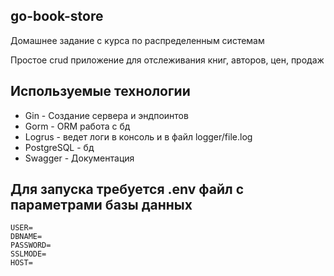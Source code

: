 ## go-book-store

Домашнее задание с курса по распределенным системам

Простое crud приложение для отслеживания книг, авторов, цен, продаж

## Используемые технологии
* Gin - Создание сервера и эндпоинтов
* Gorm - ORM работа с бд
* Logrus - ведет логи в консоль и в файл logger/file.log
* PostgreSQL - бд
* Swagger - Документация

## Для запуска требуется .env файл с параметрами базы данных
```.env
USER=
DBNAME=
PASSWORD=
SSLMODE=
HOST=
```